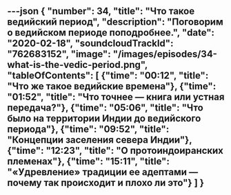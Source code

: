 ---json
{
	"number": 34,
	"title": "Что такое ведийский период",
	"description": "Поговорим о&nbsp;ведийском периоде поподробнее.",
	"date": "2020-02-18",
	"soundcloudTrackId": "762683152",
	"image": "/images/episodes/34-what-is-the-vedic-period.png",
	"tableOfContents": [
		{"time": "00:12", "title": "Что&nbsp;же такое ведийские времена"},
		{"time": "01:52", "title": "Что точнее&nbsp;&mdash; книга или устная передача?"},
		{"time": "05:06", "title": "Что было на&nbsp;территории Индии до&nbsp;ведийского периода"},
		{"time": "09:52", "title": "Концепции заселения севера Индии"},
		{"time": "12:23", "title": "О&nbsp;протоиндоиранских племенах"},
		{"time": "15:11", "title": "&laquo;Удревление&raquo; традиции ее&nbsp;адептами&nbsp;&mdash; почему так происходит и&nbsp;плохо&nbsp;ли это"}
	]
}
---
